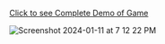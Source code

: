 [Click to see Complete Demo of Game](./demo.pdf)

![Screenshot 2024-01-11 at 7 12 22 PM](https://github.com/sahlbakshi/straights/assets/86169374/c6f4a037-a836-4103-87f2-f94039535aa9)
